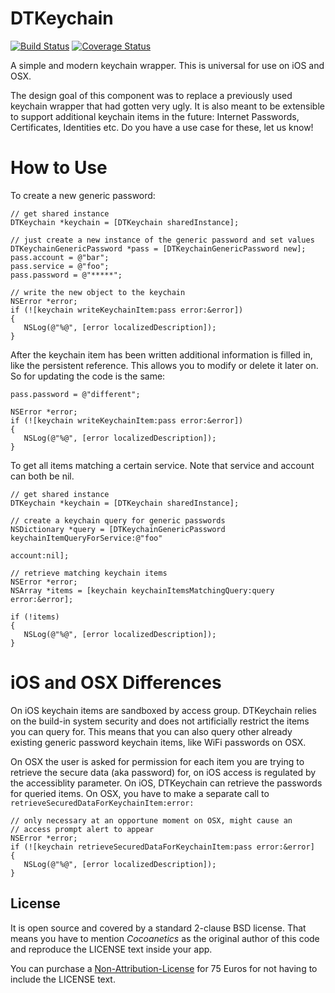 DTKeychain
==========

[![Build Status](https://travis-ci.org/Cocoanetics/DTKeychain.png?branch=develop)](https://travis-ci.org/Cocoanetics/DTKeychain) [![Coverage Status](https://coveralls.io/repos/Cocoanetics/DTKeychain/badge.png?branch=develop)](https://coveralls.io/r/Cocoanetics/DTKeychain?branch=develop)

A simple and modern keychain wrapper. This is universal for use on iOS and OSX.

The design goal of this component was to replace a previously used keychain wrapper that had gotten very ugly. It is also meant to be extensible to support additional keychain items in the future: Internet Passwords, Certificates, Identities etc. Do you have a use case for these, let us know!

How to Use
==========

To create a new generic password:

```
// get shared instance
DTKeychain *keychain = [DTKeychain sharedInstance];

// just create a new instance of the generic password and set values
DTKeychainGenericPassword *pass = [DTKeychainGenericPassword new];
pass.account = @"bar";
pass.service = @"foo";
pass.password = @"*****";

// write the new object to the keychain
NSError *error;
if (![keychain writeKeychainItem:pass error:&error])
{
   NSLog(@"%@", [error localizedDescription]);
}
```

After the keychain item has been written additional information is filled in, like the persistent reference. This allows you to modify or delete it later on. So for updating the code is the same:

```
pass.password = @"different";

NSError *error;
if (![keychain writeKeychainItem:pass error:&error])
{
   NSLog(@"%@", [error localizedDescription]);
}
```

To get all items matching a certain service. Note that service and account can both be nil.

```
// get shared instance
DTKeychain *keychain = [DTKeychain sharedInstance];

// create a keychain query for generic passwords
NSDictionary *query = [DTKeychainGenericPassword keychainItemQueryForService:@"foo" 
																							account:nil];

// retrieve matching keychain items
NSError *error;
NSArray *items = [keychain keychainItemsMatchingQuery:query error:&error];

if (!items)
{
   NSLog(@"%@", [error localizedDescription]);
}
```

iOS and OSX Differences
=======================

On iOS keychain items are sandboxed by access group. DTKeychain relies on the build-in system security and does not artificially restrict the items you can query for. This means that you can also query other already existing generic password keychain items, like WiFi passwords on OSX.

On OSX the user is asked for permission for each item you are trying to retrieve the secure data (aka password) for, on iOS access is regulated by the accessiblity parameter. On iOS, DTKeychain can retrieve the passwords for queried items. On OSX, you have to make a separate call to `retrieveSecuredDataForKeychainItem:error:`

```
// only necessary at an opportune moment on OSX, might cause an 
// access prompt alert to appear
NSError *error;
if (![keychain retrieveSecuredDataForKeychainItem:pass error:&error]
{
   NSLog(@"%@", [error localizedDescription]);
}
```

License
-------

It is open source and covered by a standard 2-clause BSD license. That means you have to mention *Cocoanetics* as the original author of this code and reproduce the LICENSE text inside your app. 

You can purchase a [Non-Attribution-License](http://www.cocoanetics.com/order/?product=DTKeychain%20Non-Attribution%20License) for 75 Euros for not having to include the LICENSE text.
